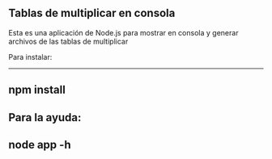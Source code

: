 ## Tablas de multiplicar en consola
Esta es una aplicación de Node.js para mostrar en consola y generar archivos de las tablas de multiplicar

Para instalar:

---

npm install
---
Para la ayuda:
---
node app -h
---
